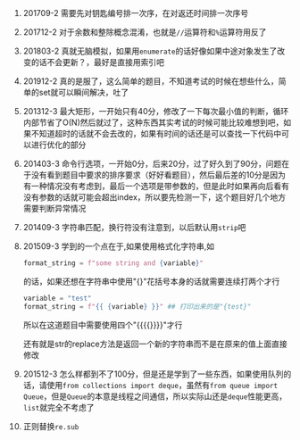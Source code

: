 1. 201709-2 需要先对钥匙编号排一次序，在对返还时间排一次序号

2. 201712-2 对于余数和整除概念混淆，也就是`//`运算符和`%`运算符用反了

3. 201803-2 真就无脑模拟，如果用`enumerate`的话好像如果中途对象发生了改变的话不会更新？，最好是直接用索引吧

4. 201912-2 真的是服了，这么简单的题目，不知道考试的时候在想些什么，简单的set就可以瞬间解决，吐了

5. 201312-3 最大矩形，一开始只有40分，修改了一下每次最小值的判断，循环内部节省了O(N)然后就过了，这种东西其实考试的时候可能比较难想到吧，如果不知道超时的话就不会去改的，如果有时间的话还是可以查找一下代码中可以进行优化的部分

6. 201403-3 命令行选项，一开始0分，后来20分，过了好久到了90分，问题在于没有看到题目中要求的排序要求（好好看题目），然后最后差的10分是因为有一种情况没有考虑到，最后一个选项是带参数的，但是此时如果再向后看有没有参数的话就可能会超出index，所以要先检测一下，这个题目好几个地方需要判断异常情况

7. 201409-3 字符串匹配，换行符没有注意到，以后默认用`strip`吧

8. 201509-3 学到的一个点在于,如果使用格式化字符串,如

   ```python
   format_string = f"some string and {variable}"
   ```

   的话，如果还想在字符串中使用"{}"花括号本身的话就需要连续打两个才行

   ```python
   variable = "test"
   format_string = f"{{ {variable} }}" ## 打印出来的是"{test}"
   ```

   所以在这道题目中需要使用四个"{{{{}}}}"才行

   还有就是str的replace方法是返回一个新的字符串而不是在原来的值上面直接修改
   
9. 201512-3 怎么样都到不了100分，但是还是学到了一些东西，如果使用队列的话，请使用`from collections import deque`，虽然有`from queue import Queue`，但是`Queue`的本意是线程之间通信，所以实际山还是`deque`性能更高，`list`就完全不考虑了

10. 正则替换`re.sub`
